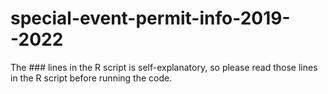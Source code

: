 # special-event-permit-info-2019--2022

The ### lines in the R script is self-explanatory, so please read those lines in the R script before running the code.

